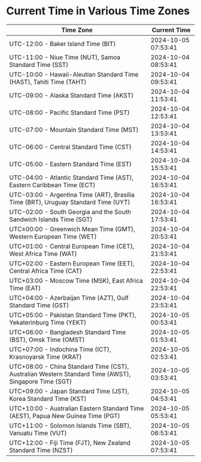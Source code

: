 # Current Time in Various Time Zones

| Time Zone | Current Time |
|-----------|--------------|
| UTC-12:00 - Baker Island Time (BIT) | 2024-10-05 07:53:41 |
| UTC-11:00 - Niue Time (NUT), Samoa Standard Time (SST) | 2024-10-04 08:53:41 |
| UTC-10:00 - Hawaii-Aleutian Standard Time (HAST), Tahiti Time (TAHT) | 2024-10-04 09:53:41 |
| UTC-09:00 - Alaska Standard Time (AKST) | 2024-10-04 11:53:41 |
| UTC-08:00 - Pacific Standard Time (PST) | 2024-10-04 12:53:41 |
| UTC-07:00 - Mountain Standard Time (MST) | 2024-10-04 13:53:41 |
| UTC-06:00 - Central Standard Time (CST) | 2024-10-04 14:53:41 |
| UTC-05:00 - Eastern Standard Time (EST) | 2024-10-04 15:53:41 |
| UTC-04:00 - Atlantic Standard Time (AST), Eastern Caribbean Time (ECT) | 2024-10-04 16:53:41 |
| UTC-03:00 - Argentina Time (ART), Brasília Time (BRT), Uruguay Standard Time (UYT) | 2024-10-04 16:53:41 |
| UTC-02:00 - South Georgia and the South Sandwich Islands Time (SGT) | 2024-10-04 17:53:41 |
| UTC±00:00 - Greenwich Mean Time (GMT), Western European Time (WET) | 2024-10-04 20:53:41 |
| UTC+01:00 - Central European Time (CET), West Africa Time (WAT) | 2024-10-04 21:53:41 |
| UTC+02:00 - Eastern European Time (EET), Central Africa Time (CAT) | 2024-10-04 22:53:41 |
| UTC+03:00 - Moscow Time (MSK), East Africa Time (EAT) | 2024-10-04 22:53:41 |
| UTC+04:00 - Azerbaijan Time (AZT), Gulf Standard Time (GST) | 2024-10-04 23:53:41 |
| UTC+05:00 - Pakistan Standard Time (PKT), Yekaterinburg Time (YEKT) | 2024-10-05 00:53:41 |
| UTC+06:00 - Bangladesh Standard Time (BST), Omsk Time (OMST) | 2024-10-05 01:53:41 |
| UTC+07:00 - Indochina Time (ICT), Krasnoyarsk Time (KRAT) | 2024-10-05 02:53:41 |
| UTC+08:00 - China Standard Time (CST), Australian Western Standard Time (AWST), Singapore Time (SGT) | 2024-10-05 03:53:41 |
| UTC+09:00 - Japan Standard Time (JST), Korea Standard Time (KST) | 2024-10-05 04:53:41 |
| UTC+10:00 - Australian Eastern Standard Time (AEST), Papua New Guinea Time (PGT) | 2024-10-05 05:53:41 |
| UTC+11:00 - Solomon Islands Time (SBT), Vanuatu Time (VUT) | 2024-10-05 06:53:41 |
| UTC+12:00 - Fiji Time (FJT), New Zealand Standard Time (NZST) | 2024-10-05 07:53:41 |

